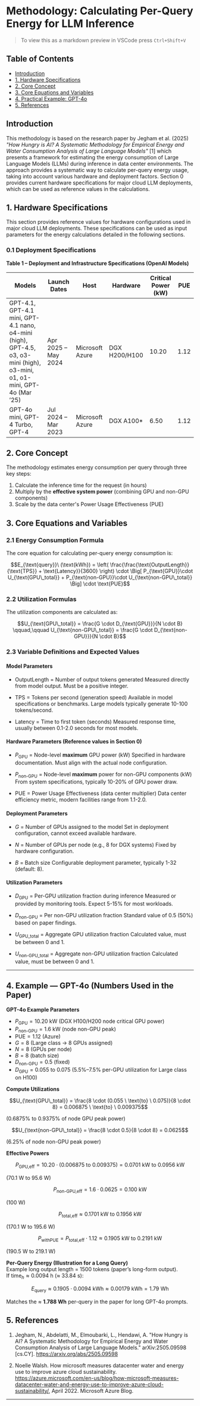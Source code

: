 # Methodology: Calculating Per-Query Energy for LLM Inference

> To view this as a markdown preview in VSCode press `Ctrl+Shift+V`

## Table of Contents

- [Introduction](#introduction)
- [1. Hardware Specifications](#hardware-specifications)
- [2. Core Concept](#core-concept)
- [3. Core Equations and Variables](#core-equations-and-variables)
- [4. Practical Example: GPT-4o](#practical-example-gpt-4o)
- [5. References](#references)

## Introduction

This methodology is based on the research paper by Jegham et al. (2025) _"How Hungry is AI? A Systematic Methodology for Empirical Energy and Water Consumption Analysis of Large Language Models"_ [1] which presents a framework for estimating the energy consumption of Large Language Models (LLMs) during inference in data center environments. The approach provides a systematic way to calculate per-query energy usage, taking into account various hardware and deployment factors. Section 0 provides current hardware specifications for major cloud LLM deployments, which can be used as reference values in the calculations.

## 1. Hardware Specifications

This section provides reference values for hardware configurations used in major cloud LLM deployments. These specifications can be used as input parameters for the energy calculations detailed in the following sections.

### 0.1 Deployment Specifications

**Table 1 – Deployment and Infrastructure Specifications (OpenAI Models)**

| Models                                                                                                                   | Launch Dates        | Host            | Hardware      | Critical Power (kW) | PUE  |
| ------------------------------------------------------------------------------------------------------------------------ | ------------------- | --------------- | ------------- | ------------------- | ---- |
| GPT-4.1, GPT-4.1 mini, GPT-4.1 nano, o4-mini (high), GPT-4.5, o3, o3-mini (high), o3-mini, o1, o1-mini, GPT-4o (Mar ’25) | Apr 2025 – May 2024 | Microsoft Azure | DGX H200/H100 | 10.20               | 1.12 |
| GPT-4o mini, GPT-4 Turbo, GPT-4                                                                                          | Jul 2024 – Mar 2023 | Microsoft Azure | DGX A100\*    | 6.50                | 1.12 |

## 2. Core Concept

The methodology estimates energy consumption per query through three key steps:

1. Calculate the inference time for the request (in hours)
2. Multiply by the **effective system power** (combining GPU and non-GPU components)
3. Scale by the data center's Power Usage Effectiveness (PUE)

## 3. Core Equations and Variables

### 2.1 Energy Consumption Formula

The core equation for calculating per-query energy consumption is:

```math
E_{\text{query}}\ (\text{kWh}) =
\left(
\frac{\frac{\text{OutputLength}}{\text{TPS}} + \text{Latency}}{3600}
\right)
\cdot
\Big[
P_{\text{GPU}}\cdot U_{\text{GPU\_total}}
+ P_{\text{non-GPU}}\cdot U_{\text{non-GPU\_total}}
\Big]
\cdot \text{PUE}
```

### 2.2 Utilization Formulas

The utilization components are calculated as:

```math
U_{\text{GPU\_total}} = \frac{G \cdot D_{\text{GPU}}}{N \cdot B}
\qquad,\qquad
U_{\text{non-GPU\_total}} = \frac{G \cdot D_{\text{non-GPU}}}{N \cdot B}
```

### 2.3 Variable Definitions and Expected Values

#### Model Parameters

- $\text{OutputLength}$ = Number of output tokens generated
  Measured directly from model output. Must be a positive integer.

- $\text{TPS}$ = Tokens per second (generation speed)
  Available in model specifications or benchmarks. Large models typically generate 10-100 tokens/second.

- $\text{Latency}$ = Time to first token (seconds)
  Measured response time, usually between 0.1-2.0 seconds for most models.

#### Hardware Parameters (Reference values in Section 0)

- $P_{\text{GPU}}$ = Node-level **maximum** GPU power (kW)
  Specified in hardware documentation. Must align with the actual node configuration.

- $P_{\text{non-GPU}}$ = Node-level **maximum** power for non-GPU components (kW)
  From system specifications, typically 10-20% of GPU power draw.

- $\text{PUE}$ = Power Usage Effectiveness (data center multiplier)
  Data center efficiency metric, modern facilities range from 1.1-2.0.

#### Deployment Parameters

- $G$ = Number of GPUs assigned to the model
  Set in deployment configuration, cannot exceed available hardware.

- $N$ = Number of GPUs per node (e.g., 8 for DGX systems)
  Fixed by hardware configuration.

- $B$ = Batch size
  Configurable deployment parameter, typically 1-32 (default: 8).

#### Utilization Parameters

- $D_{\text{GPU}}$ = Per-GPU utilization fraction during inference
  Measured or provided by monitoring tools. Expect 5-15% for most workloads.

- $D_{\text{non-GPU}}$ = Per non-GPU utilization fraction
  Standard value of 0.5 (50%) based on paper findings.

- $`U_{\text{GPU\_total}}`$ = Aggregate GPU utilization fraction
  Calculated value, must be between 0 and 1.

- $`U_{\text{non-GPU\_total}}`$ = Aggregate non-GPU utilization fraction
  Calculated value, must be between 0 and 1.

---

## 4. Example — GPT-4o (Numbers Used in the Paper)

**GPT-4o Example Parameters**

- $P_{\text{GPU}} = 10.20$ kW (DGX H100/H200 node critical GPU power)
- $P_{\text{non-GPU}} = 1.6$ kW (node non-GPU peak)
- $\text{PUE} = 1.12$ (Azure)
- $G = 8$ (Large class → 8 GPUs assigned)
- $N = 8$ (GPUs per node)
- $B = 8$ (batch size)
- $D_{\text{non-GPU}} = 0.5$ (fixed)
- $D_{\text{GPU}} = 0.055 \ \text{to} \ 0.075$ (5.5%–7.5% per-GPU utilization for Large class on H100)

**Compute Utilizations**

```math
U_{\text{GPU\_total}} = \frac{8 \cdot (0.055 \ \text{to} \ 0.075)}{8 \cdot 8}
= 0.006875 \ \text{to} \ 0.009375
```

(0.6875% to 0.9375% of node GPU peak power)

```math
U_{\text{non-GPU\_total}} = \frac{8 \cdot 0.5}{8 \cdot 8} = 0.0625
```

(6.25% of node non-GPU peak power)

**Effective Powers**

```math
P_{\text{GPU,eff}} = 10.20 \cdot (0.006875 \ \text{to} \ 0.009375) = 0.0701 \ \text{kW} \ \text{to} \ 0.0956 \ \text{kW}
```

(70.1 W to 95.6 W)

```math
P_{\text{non-GPU,eff}} = 1.6 \cdot 0.0625 = 0.100 \ \text{kW}
```

(100 W)

```math
P_{\text{total,eff}} \approx 0.1701 \ \text{kW} \ \text{to} \ 0.1956 \ \text{kW}
```

(170.1 W to 195.6 W)

```math
P_{\text{withPUE}} = P_{\text{total,eff}} \cdot 1.12 \approx 0.1905 \ \text{kW} \ \text{to} \ 0.2191 \ \text{kW}
```

(190.5 W to 219.1 W)

**Per-Query Energy (Illustration for a Long Query)**  
Example long output length = 1500 tokens (paper’s long-form output).  
If $\text{time}_h \approx 0.0094$ h (≈ 33.84 s):

```math
E_{\text{query}} \approx 0.1905 \cdot 0.0094 \ \text{kWh} \approx 0.00179 \ \text{kWh} = 1.79 \ \text{Wh}
```

Matches the ≈ **1.788 Wh** per-query in the paper for long GPT-4o prompts.

## 5. References

1. Jegham, N., Abdelatti, M., Elmoubarki, L., Hendawi, A. "How Hungry is AI? A Systematic Methodology for Empirical Energy and Water Consumption Analysis of Large Language Models." arXiv:2505.09598 [cs.CY]. https://arxiv.org/abs/2505.09598

2. Noelle Walsh. How microsoft measures datacenter water and energy use to improve azure
cloud sustainability. https://azure.microsoft.com/en-us/blog/how-microsoft-measures-datacenter-water-and-energy-use-to-improve-azure-cloud-sustainability/,
April 2022. Microsoft Azure Blog.

---
